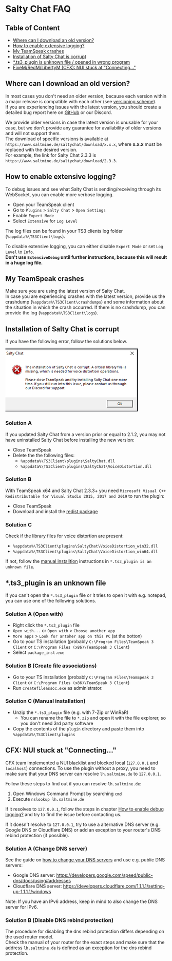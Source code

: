 # Salty Chat FAQ

## Table of Content

- [Where can I download an old version?](#where-can-i-download-an-old-version)
- [How to enable extensive logging?](#how-to-enable-extensive-logging)
- [My TeamSpeak crashes](#my-teamspeak-crashes)
- [Installation of Salty Chat is corrupt](#installation-of-salty-chat-is-corrupt)
- [*.ts3_plugin is unknown file / opened in wrong program](#ts3_plugin-is-an-unknown-file)
- [FiveM/RedM/LibertyM (CFX): NUI stuck at "Connecting..."](#cfx-nui-stuck-at-connecting) 

## Where can I download an old version?

In most cases you don't need an older version, because each version within a major release is compatible with each other (see [versioning scheme](/readme.md#versioning-and-update-branches)).\
If you are experiencing issues with the latest version, you should create a detailed bug report here on [GitHub](https://github.com/saltminede/saltychat-docs/issues/new) or our Discord.

We provide older versions in case the latest version is unusable for your case, but we don't provide any guarantee for availability of older versions and will not support them.\
The download of specific versions is available at `https://www.saltmine.de/saltychat/download/x.x.x`, where **x.x.x** must be replaced with the desired version.\
For example, the link for Salty Chat 2.3.3 is `https://www.saltmine.de/saltychat/download/2.3.3`.

## How to enable extensive logging?

To debug issues and see what Salty Chat is sending/receiving through its WebSocket, you can enable more verbose logging.
- Open your TeamSpeak client
- Go to `Plugins` > `Salty Chat` > `Open Settings`
- Enable `Expert Mode`
- Select `Extensive` for `Log Level`

The log files can be found in your TS3 clients log folder (`%appdata%\TS3Client\logs`).

To disable extensive logging, you can either disable `Expert Mode` or set `Log Level` to `Info`.\
**Don't use `ExtensiveDebug` until further instructions, because this will result in a huge log file.**

## My TeamSpeak crashes

Make sure you are using the latest version of Salty Chat.\
In case you are experiencing crashes with the latest version, provide us the crashdump (`%appdata%\TS3Client\crashdumps`) and some information about the situation in which the crash occurred. If there is no crashdump, you can provide the log (`%appdata%\TS3Client\logs`).

## Installation of Salty Chat is corrupt

If you have the following error, follow the solutions below.

![Installation of Salty Chat is corrupt](/media/setup-installation-corrupt.png)

### Solution A

If you updated Salty Chat from a version prior or equal to 2.1.2, you may not have uninstalled Salty Chat before installing the new version:
- Close TeamSpeak
- Delete the the following files:
  - `%appdata%\TS3Client\plugins\SaltyChat.dll`
  - `%appdata%\TS3Client\plugins\SaltyChat\VoiceDistortion.dll`

### Solution B

With TeamSpeak x64 and Salty Chat 2.3.3+ you need `Microsoft Visual C++ Redistributable for Visual Studio 2015, 2017 and 2019` to run the plugin:
- Close TeamSpeak
- Download and install the [redist package](https://aka.ms/vs/16/release/vc_redist.x64.exe)

### Solution C

Check if the library files for voice distortion are present:
- `%appdata%\TS3Client\plugins\SaltyChat\VoiceDistortion_win32.dll`
- `%appdata%\TS3Client\plugins\SaltyChat\VoiceDistortion_win64.dll`

If not, follow the [manual installtion](#solution-c-manual-installation) instructions in `*.ts3_plugin is an unknown file`.

## *.ts3_plugin is an unknown file

If you can't open the `*.ts3_plugin` file or it tries to open it with e.g. notepad, you can use one of the following solutions.

### Solution A (Open with)

- Right click the `*.ts3_plugin` file
- `Open with...` or `Open with` > `Choose another app`
- `More apps` > `Look for antoher app on this PC` (at the botton)
- Go to your TS installation (probably `C:\Program Files\TeamSpeak 3 Client` or `C:\Program Files (x86)\TeamSpeak 3 Client`)
- Select `package_inst.exe`

### Solution B (Create file associations)

- Go to your TS installation (probably `C:\Program Files\TeamSpeak 3 Client` or `C:\Program Files (x86)\TeamSpeak 3 Client`)
- Run `createfileassoc.exe` as administrator.

### Solution C (Manual installation)

- Unzip the `*.ts3_plugin` file (e.g. with 7-Zip or WinRaR)
  - You can rename the file to `*.zip` and open it with the file explorer, so you don't need 3rd party software
- Copy the contents of the `plugin` directory and paste them into `%appdata%\TS3Client\plugins`

## CFX: NUI stuck at "Connecting..."

CFX team implemented a NUI blacklist and blocked local (`127.0.0.1` and `localhost`) connections.
To use the plugin without a proxy, you need to make sure that your DNS server can resolve `lh.saltmine.de` to `127.0.0.1`.

Follow these steps to find out if you can resolve `lh.saltmine.de`:

1. Open Windows Command Prompt by searching `cmd`
2. Execute `nslookup lh.saltmine.de`

If it resolves to `127.0.0.1`, follow the steps in chapter [How to enable debug logging?](#how-to-enable-extensive-logging) and try to find the issue before contacting us.

If it doesn't resolve to `127.0.0.1`, try to use a alternative DNS server (e.g. Google DNS or Cloudflare DNS) or add an exception to your router's DNS rebind protection (if possible).

### Solution A (Change DNS server)

See the guide on [how to change your DNS servers](https://www.privateinternetaccess.com/blog/changing-your-dns-settings-on-windows-10/) and use e.g. public DNS servers:
- Google DNS server: https://developers.google.com/speed/public-dns/docs/using#addresses
- Cloudflare DNS server: https://developers.cloudflare.com/1.1.1.1/setting-up-1.1.1.1/windows

Note: If you have an IPv6 address, keep in mind to also change the DNS server for IPv6.

### Solution B (Disable DNS rebind protection)

The procedure for disabling the dns rebind protection differs depending on the used router model.\
Check the manual of your router for the exact steps and make sure that the address `lh.saltmine.de` is defined as an exception for the dns rebind protection.
